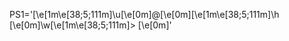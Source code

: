 PS1='\[\e[1m\e[38;5;111m\]\u\[\e[0m\]@\[\e[0m\]\[\e[1m\e[38;5;111m\]\h \[\e[0m\]\w\[\e[1m\e[38;5;111m\]> \[\e[0m\]'
